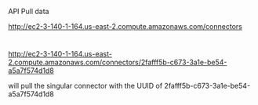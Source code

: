 API Pull data

http://ec2-3-140-1-164.us-east-2.compute.amazonaws.com/connectors

#

http://ec2-3-140-1-164.us-east-2.compute.amazonaws.com/connectors/2fafff5b-c673-3a1e-be54-a5a7f574d1d8 

will pull the singular connector with the UUID of 2fafff5b-c673-3a1e-be54-a5a7f574d1d8
